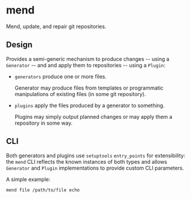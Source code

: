 # mend

Mend, update, and repair git repositories.


## Design

Provides a semi-generic mechanism to produce changes -- using a `Generator` -- and
and apply them to repositories -- using a `Plugin`:

 - `generators` produce one or more files.

   Generator may produce files from templates or programmatic manipulations of existing
   files (in some git repository).

 - `plugins` apply the files produced by a generator to something.

   Plugins may simply output planned changes or may apply them a repository in some way.


## CLI

Both generators and plugins use `setuptools` `entry_points` for extensibility: the `mend`
CLI reflects the known instances of both types and allows `Generator` and `Plugin` implementations
to provide custom CLI parameters.

A simple example:

```sh
mend file /path/to/file echo
```
